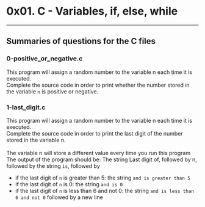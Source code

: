 # 0x01. C - Variables, if, else, while
---
## Summaries of questions for the C files
### 0-positive_or_negative.c
This program will assign a random number to the variable n each time it is executed. 
\
Complete the source code in order to print whether the number stored in 
\
the variable `n` is positive or negative.
### 1-last_digit.c
This program will assign a random number to the variable n each time it is executed.
\
Complete the source code in order to print the last digit of the number stored in the variable n.
\
\
The variable n will store a different value every time you run this program
\
The output of the program should be:
The string Last digit of, followed by
n, followed by
the string `is`, followed by
- if the last digit of `n` is greater than 5: the string `and is greater than 5`
- if the last digit of `n` is 0: the string `and is 0`
- if the last digit of `n` is less than 6 and not 0: the string `and is less than 6 and not 0`
followed by a new line

